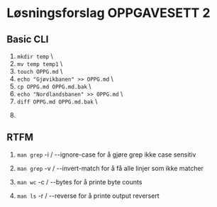 # Løsningsforslag OPPGAVESETT 2

## Basic CLI

1. ```mkdir temp``` \
2. ```mv temp temp1``` \
3. ```touch OPPG.md``` \
4. ```echo "Gjøvikbanen" >> OPPG.md``` \
5. ```cp OPPG.md OPPG.md.bak``` \
6. ```echo "Nordlandsbanen" >> OPPG.md``` \
7. ```diff OPPG.md OPPG.md.bak``` \
8. ```echo "Teknisk Intervju" > OPPG.md


## RTFM

1. ```man grep```
	-i / --ignore-case for å gjøre grep ikke case sensitiv

2. ```man grep```
	-v / --invert-match for å få alle linjer som ikke matcher

3. ```man wc```
	-c / --bytes for å printe byte counts

4. ```man ls```
	-r / --reverse for å printe output reversert
